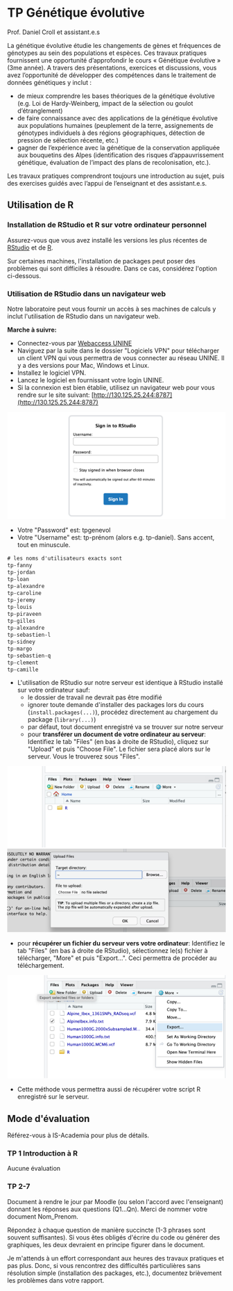 # TP Génétique évolutive

Prof. Daniel Croll et assistant.e.s

La génétique évolutive étudie les changements de gènes et fréquences de génotypes au sein des populations et espèces. Ces travaux pratiques fournissent une opportunité d’approfondir le cours « Génétique évolutive » (3me année). A travers des présentations, exercices et discussions, vous avez l’opportunité de développer des compétences dans le traitement de données génétiques y inclut :
- de mieux comprendre les bases théoriques de la génétique évolutive (e.g. Loi de Hardy-Weinberg, impact de la sélection ou goulot d’étranglement)
- de faire connaissance avec des applications de la génétique évolutive aux populations humaines (peuplement de la terre, assignements de génotypes individuels à des régions géographiques, détection de pression de sélection récente, etc.)
- gagner de l’expérience avec la génétique de la conservation appliquée aux bouquetins des Alpes (identification des risques d’appauvrissement génétique, évaluation de l’impact des plans de recolonisation, etc.).

Les travaux pratiques comprendront toujours une introduction au sujet, puis des exercises guidés avec l’appui de l’enseignant et des assistant.e.s.


## Utilisation de R

### Installation de RStudio et R sur votre ordinateur personnel

Assurez-vous que vous avez installé les versions les plus récentes de [RStudio](https://rstudio.com/products/rstudio/download) et de [R](https://stat.ethz.ch/CRAN/).

Sur certaines machines, l'installation de packages peut poser des problèmes qui sont difficiles à résoudre. Dans ce cas, considérez l'option ci-dessous.

### Utilisation de RStudio dans un navigateur web

Notre laboratoire peut vous fournir un accès à ses machines de calculs y inclut l'utilisation de RStudio dans un navigateur web.

**Marche à suivre:**  
- Connectez-vous par [Webaccess UNINE](https://webaccess.unine.ch)  
- Naviguez par la suite dans le dossier "Logiciels VPN" pour télécharger un client VPN qui vous permettra de vous connecter au réseau UNINE. Il y a des versions pour Mac, Windows et Linux.  
- Installez le logiciel VPN.  
- Lancez le logiciel en fournissant votre login UNINE.  
- Si la connexion est bien établie, utilisez un navigateur web pour vous rendre sur le site suivant: [http://130.125.25.244:8787](http://130.125.25.244:8787)  

![](./images/image_1.png)

- Votre "Password" est: tpgenevol   
- Votre "Username" est: tp-prénom (alors e.g. tp-daniel). Sans accent, tout en minuscule. 

```
# les noms d'utilisateurs exacts sont
tp-fanny
tp-jordan
tp-loan
tp-alexandre
tp-caroline
tp-jeremy
tp-louis
tp-piraveen
tp-gilles
tp-alexandre
tp-sebastien-l
tp-sidney
tp-margo
tp-sebastien-q
tp-clement
tp-camille
```

- L'utilisation de RStudio sur notre serveur est identique à RStudio installé sur votre ordinateur sauf:
  - le dossier de travail ne devrait pas être modifié
  - ignorer toute demande d'installer des packages lors du cours (`install.packages(...)`), procédez directement au chargement du package (`library(...)`)
  - par défaut, tout document enregistré va se trouver sur notre serveur
  - pour **transférer un document de votre ordinateur au serveur**: Identifiez le tab "Files" (en bas à droite de RStudio), cliquez sur "Upload" et puis "Choose File". Le fichier sera placé alors sur le serveur. Vous le trouverez sous "Files".

![](./images/image_2.png)  
![](./images/image_3.png)  

  - pour **récupérer un fichier du serveur vers votre ordinateur**: Identifiez le tab "Files" (en bas à droite de RStudio), sélectionnez le(s) fichier à télécharger, "More" et puis "Export...". Ceci permettra de procéder au téléchargement.

![](./images/image_4.png)  

  - Cette méthode vous permettra aussi de récupérer votre script R enregistré sur le serveur.
  
  	
## Mode d'évaluation

Référez-vous à IS-Academia pour plus de détails.

### TP 1 Introduction à R

Aucune évaluation

### TP 2-7

Document à rendre le jour par Moodle (ou selon l'accord avec l'enseignant) donnant les réponses aux questions (Q1...Qn). Merci de nommer votre document Nom_Prenom.

Répondez à chaque question de manière succincte (1-3 phrases sont souvent suffisantes). Si vous êtes obligés d'écrire du code ou générer des graphiques, les deux devraient en principe figurer dans le document.

Je m'attends à un effort correspondant aux heures des travaux pratiques et pas plus. Donc, si vous rencontrez des difficultés particulières sans résolution simple (installation des packages, etc.), documentez brièvement les problèmes dans votre rapport.
